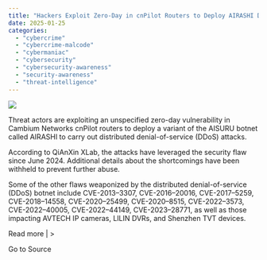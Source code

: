 ```yaml
---
title: "Hackers Exploit Zero-Day in cnPilot Routers to Deploy AIRASHI DDoS Botnet"
date: 2025-01-25
categories: 
  - "cybercrime"
  - "cybercrime-malcode"
  - "cybermaniac"
  - "cybersecurity"
  - "cybersecurity-awareness"
  - "security-awareness"
  - "threat-intelligence"
---
```


![](https://lifeboat.com/blog.images/hackers-exploit-zero-day-in-cnpilot-routers-to-deploy-airashi-ddos-botnet.jpg)

Threat actors are exploiting an unspecified zero-day vulnerability in Cambium Networks cnPilot routers to deploy a variant of the AISURU botnet called AIRASHI to carry out distributed denial-of-service (DDoS) attacks.

According to QiAnXin XLab, the attacks have leveraged the security flaw since June 2024. Additional details about the shortcomings have been withheld to prevent further abuse.

Some of the other flaws weaponized by the distributed denial-of-service (DDoS) botnet include CVE-2013–3307, CVE-2016–20016, CVE-2017–5259, CVE-2018–14558, CVE-2020–25499, CVE-2020–8515, CVE-2022–3573, CVE-2022–40005, CVE-2022–44149, CVE-2023–28771, as well as those impacting AVTECH IP cameras, LILIN DVRs, and Shenzhen TVT devices.

Read more | >

Go to Source
